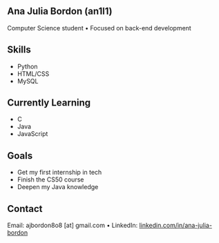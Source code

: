 ## Ana Julia Bordon (an1l1)

Computer Science student  •  Focused on back-end development

## Skills

- Python
- HTML/CSS
- MySQL 

## Currently Learning

- C
- Java
- JavaScript

## Goals

- Get my first internship in tech
- Finish the CS50 course
- Deepen my Java knowledge

## Contact

Email: ajbordon8o8 [at] gmail.com  •  LinkedIn: [linkedin.com/in/ana-julia-bordon](https://linkedin.com/in/ana-julia-bordon)
